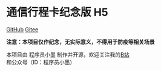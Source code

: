 # 通信行程卡纪念版 H5

[GitHub](https://github.com/coder-xiaomo/travel-card) [Gitee](https://gitee.com/coder-xiaomo/travel-card)

**注意：本项目仅作纪念，无实际意义，不得用于防疫等相关场景**



本项目由 程序员小墨 制作并开源，欢迎关注我的[B站]()和公众号（ID：程序员小墨）